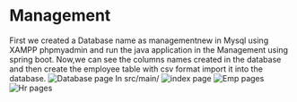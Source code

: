 # Management
First we created a Database name as managementnew in Mysql using XAMPP phpmyadmin and run the java application in the Management using spring boot.
Now,we can see the columns names created in the database and then create the employee table with csv format import it into the database.
![Database page](https://user-images.githubusercontent.com/121932305/215082001-a006f017-22a8-48cb-a1d3-4530df138157.jpg)
In src/main/
![index page](https://user-images.githubusercontent.com/121932305/215082447-44bf82c2-f0cd-4bd9-a2b8-f384633e399c.jpg)
![Emp pages](https://user-images.githubusercontent.com/121932305/215082471-049652af-a67a-48e9-9609-d834e2747446.jpg)
![Hr pages](https://user-images.githubusercontent.com/121932305/215082483-a2df0771-3ca0-4307-84bd-17d354eb027f.jpg)


